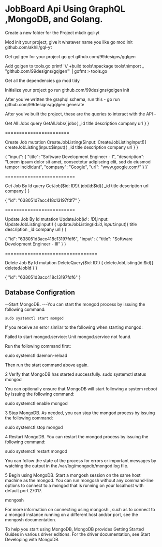 # JobBoard Api Using GraphQL ,MongoDB, and Golang.
Create a new folder for the Project mkdir gql-yt

Mod init your project, give it whatever name you like go mod init github.com/akhil/gql-yt

Get gql gen for your project go get github.com/99designs/gqlgen

Add gqlgen to tools.go printf '// +build tools\npackage tools\nimport _ "github.com/99designs/gqlgen"' | gofmt > tools.go

Get all the dependencies go mod tidy

Initialize your project go run github.com/99designs/gqlgen init

After you've written the graphql schema, run this - go run github.com/99designs/gqlgen generate

After you've built the project, these are the queries to interact with the API -

Get All Jobs
query GetAllJobs{ jobs{ _id title description company url } }

=======================

Create Job
mutation CreateJobListing($input: CreateJobListingInput!){ createJobListing(input:$input){ _id title description company url } }

{ "input": { "title": "Software Development Engineer - I", "description": "Lorem ipsum dolor sit amet, consectetur adipiscing elit, sed do eiusmod tempor incididunt", "company": "Google", "url": "www.google.com/" } }`

=========================

Get Job By Id
query GetJob($id: ID!){ job(id:$id){ _id title description url company } }

{ "id": "638051d7acc418c13197fdf7" }

=========================

Update Job By Id
mutation UpdateJob($id: ID!,$input: UpdateJobListingInput!) { updateJobListing(id:$id,input:$input){ title description _id company url } }

{ "id": "638051d3acc418c13197fdf6", "input": { "title": "Software Development Engineer - III" } }

=================================

Delete Job By Id
mutation DeleteQuery($id: ID!) { deleteJobListing(id:$id){ deletedJobId } }

{ "id": "638051d3acc418c13197fdf6" }

## Database Configration

--Start MongoDB.
    ---You can start the mongod process by issuing the following command:

```
sudo systemctl start mongod
```

If you receive an error similar to the following when starting mongod:

Failed to start mongod.service: Unit mongod.service not found.

Run the following command first:

sudo systemctl daemon-reload

Then run the start command above again.

2
Verify that MongoDB has started successfully.
sudo systemctl status mongod

You can optionally ensure that MongoDB will start following a system reboot by issuing the following command:

sudo systemctl enable mongod

3
Stop MongoDB.
As needed, you can stop the mongod process by issuing the following command:

sudo systemctl stop mongod

4
Restart MongoDB.
You can restart the mongod process by issuing the following command:

sudo systemctl restart mongod

You can follow the state of the process for errors or important messages by watching the output in the /var/log/mongodb/mongod.log file.

5
Begin using MongoDB.
Start a 
mongosh
 session on the same host machine as the mongod. You can run 
mongosh
 without any command-line options to connect to a mongod that is running on your localhost with default port 27017.

mongosh

For more information on connecting using 
mongosh
, such as to connect to a mongod instance running on a different host and/or port, see the 
mongosh documentation.

To help you start using MongoDB, MongoDB provides Getting Started Guides in various driver editions. For the driver documentation, see 
Start Developing with MongoDB.
